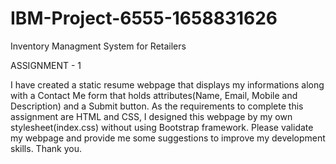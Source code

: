 # IBM-Project-6555-1658831626
Inventory Managment System for Retailers

ASSIGNMENT - 1 

I have created a static resume webpage that displays my informations along with a Contact Me form that holds attributes(Name, Email, Mobile and Description) and a Submit button.
As the requirements to complete this assignment are HTML and CSS, I designed this webpage by my own stylesheet(index.css) without using Bootstrap framework.
Please validate my webpage and provide me some suggestions to improve my development skills.
Thank you.
